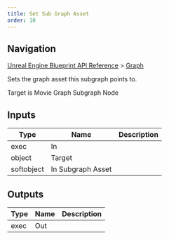 ```yaml
---
title: Set Sub Graph Asset
order: 10
---
```

## Navigation

[Unreal Engine Blueprint API Reference](https://dev.epicgames.com/documentation/en-us/unreal-engine/BlueprintAPI) > [Graph](https://dev.epicgames.com/documentation/en-us/unreal-engine/BlueprintAPI/Graph)

Sets the graph asset this subgraph points to.

Target is Movie Graph Subgraph Node

## Inputs

| Type | Name | Description |
| --- | --- | --- |
| exec | In |  |
| object | Target |  |
| softobject | In Subgraph Asset |  |

## Outputs

| Type | Name | Description |
| --- | --- | --- |
| exec | Out |  |

